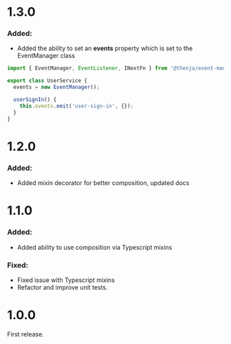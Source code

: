 # 1.3.0

### Added:

* Added the ability to set an __events__ property which is set to the EventManager class

```typescript
import { EventManager, EventListener, INextFn } from '@thenja/event-manager';

export class UserService {
  events = new EventManager();

  userSignIn() {
    this.events.emit('user-sign-in', {});
  }
}
```

# 1.2.0

### Added:

* Added mixin decorator for better composition, updated docs

# 1.1.0

### Added:

* Added ability to use composition via Typescript mixins

### Fixed:

* Fixed issue with Typescript mixins
* Refactor and improve unit tests.

# 1.0.0

First release.
